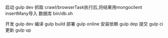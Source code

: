 启动   gulp dev
抓取   crawl/browserTask执行后,将结果用mongoclient insertMany导入
数据库  bin/db.sh



开发 gulp dev
编译 gulp build
部署 gulp online
安装依赖  gulp dep
提交  gulp ci
更新  gulp up
